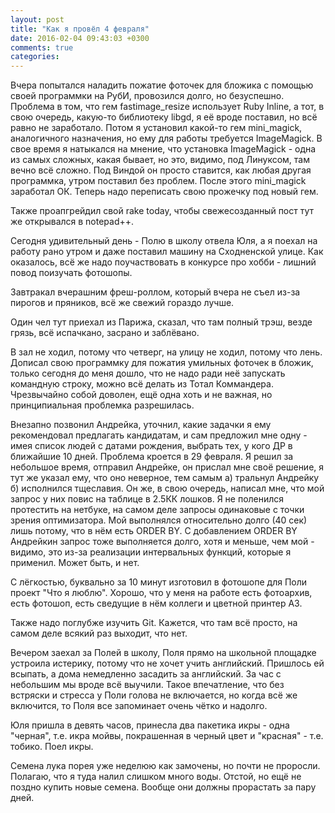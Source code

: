 ```yaml
---
layout: post
title: "Как я провёл 4 февраля"
date: 2016-02-04 09:43:03 +0300
comments: true
categories: 
---
```

Вчера попытался наладить пожатие фоточек для бложика с помощью своей программки на РубИ, провозился долго, но безуспешно. Проблема в том, что гем fastimage_resize использует Ruby Inline, а тот, в свою очередь, какую-то библиотеку libgd, я её вроде поставил, но всё равно не заработало. Потом я установил какой-то гем mini_magick, аналогичного назначения, но ему для работы требуется ImageMagick. В свое время я натыкался на мнение, что установка ImageMagick - одна из самых сложных, какая бывает, но это, видимо, под Линуксом, там вечно всё сложно. Под Виндой он просто ставится, как любая другая программка, утром поставил без проблем. После этого mini_magick заработал ОК. Теперь надо переписать свою прожечку под новый гем.

Также проапгрейдил свой rake today, чтобы свежесозданный пост тут же открывался в notepad++.

Сегодня удивительный день - Полю в школу отвела Юля, а я поехал на работу рано утром и даже поставил машину на Сходненской улице. Как оказалось, всё же надо поучаствовать в конкурсе про хобби - лишний повод поизучать фотошопы.

Завтракал вчерашним фреш-роллом, который вчера не съел из-за пирогов и пряников, всё же свежий гораздо лучше.

Один чел тут приехал из Парижа, сказал, что там полный трэш, везде грязь, всё испачкано, засрано и заблёвано. 

В зал не ходил, потому что четверг, на улицу не ходил, потому что лень. Дописал свою программку для пожатия умильных фоточек в бложик, только сегодня до меня дошло, что не надо ради неё запускать командную строку, можно всё делать из Тотал Коммандера. Чрезвычайно собой доволен, ещё одна хоть и не важная, но принципиальная проблемка разрешилась.

Внезапно позвонил Андрейка, уточнил, какие задачки я ему рекомендовал предлагать кандидатам, и сам предложил мне одну - имея список людей с датами рождения, выбрать тех, у кого ДР в ближайшие 10 дней. Проблема кроется в 29 февраля. Я решил за небольшое время, отправил Андрейке, он прислал мне своё решение, я тут же указал ему, что оно неверное, тем самым а) тральнул Андрейку б) исполнился тщеславия. Он же, в свою очередь, написал мне, что мой запрос у них повис на таблице в 2.5КК лошков. Я не поленился протестить на нетбуке, на самом деле запросы одинаковые с точки зрения оптимизатора. Мой выполнялся относительно долго (40 сек) лишь потому, что в нём есть ORDER BY. С добавлением ORDER BY Андрейкин запрос тоже выполняется долго, хотя и меньше, чем мой - видимо, это из-за реализации интервальных функций, которые я применил. Может быть, и нет. 

С лёгкостью, буквально за 10 минут изготовил в фотошопе для Поли проект "Что я люблю". Хорошо, что у меня на работе есть фотоархив, есть фотошоп, есть сведущие в нём коллеги и цветной принтер А3. 

Также надо поглубже изучить Git. Кажется, что там всё просто, на самом деле всякий раз выходит, что нет.

Вечером заехал за Полей в школу, Поля прямо на школьной площадке устроила истерику, потому что не хочет учить английский. Пришлось ей всыпать, а дома немедленно засадить за английский. За час с небольшим мы вроде всё выучили. Такое впечатление, что без встряски и стресса у Поли голова не включается, но когда всё же включится, то Поля все запоминает очень чётко и надолго.

Юля пришла в девять часов, принесла два пакетика икры - одна "черная", т.е. икра мойвы, покрашенная в черный цвет и "красная" - т.е. тобико. Поел икры.

Семена лука порея уже неделюю как замочены, но почти не проросли. Полагаю, что я туда налил слишком много воды. Отстой, но ещё не поздно купить новые семена. Вообще они должны прорастать за пару дней.